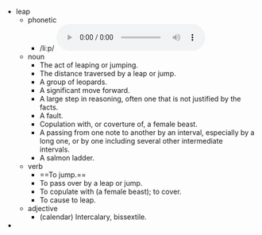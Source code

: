 - leap
	- phonetic
		- /liːp/
		  <audio controls><source src="https://api.dictionaryapi.dev/media/pronunciations/en/leap-us.mp3"></audio>
	- noun
		- The act of leaping or jumping.
		- The distance traversed by a leap or jump.
		- A group of leopards.
		- A significant move forward.
		- A large step in reasoning, often one that is not justified by the facts.
		- A fault.
		- Copulation with, or coverture of, a female beast.
		- A passing from one note to another by an interval, especially by a long one, or by one including several other intermediate intervals.
		- A salmon ladder.
	- verb
		- ==To jump.==
		- To pass over by a leap or jump.
		- To copulate with (a female beast); to cover.
		- To cause to leap.
	- adjective
		- (calendar) Intercalary, bissextile.
-